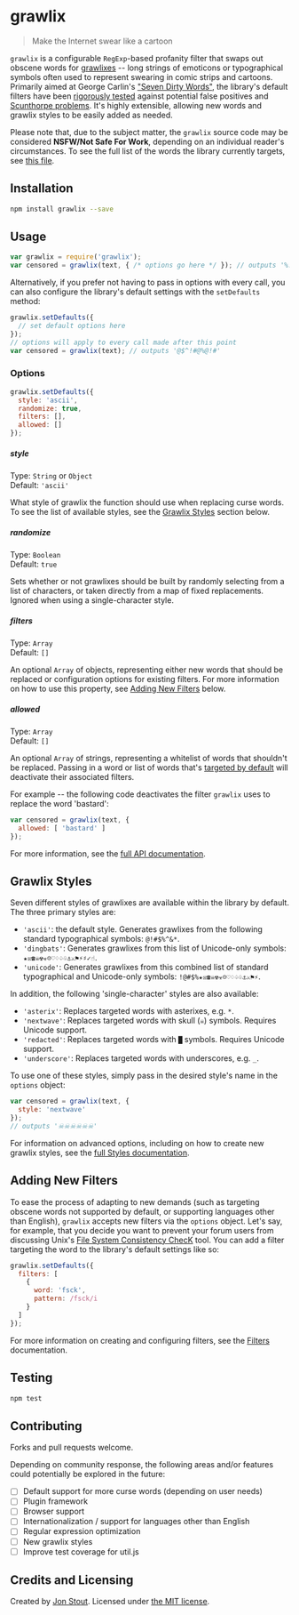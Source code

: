 grawlix
=======
> Make the Internet swear like a cartoon

`grawlix` is a configurable `RegExp`-based profanity filter that swaps out obscene words for [grawlixes](https://en.wiktionary.org/wiki/grawlix) -- long strings of emoticons or typographical symbols often used to represent swearing in comic strips and cartoons. Primarily aimed at George Carlin's ["Seven Dirty Words"](https://en.wikipedia.org/wiki/Seven_dirty_words), the library's default filters have been [rigorously tested](https://github.com/tinwatchman/grawlix/blob/master/spec/filter-spec.js#L348) against potential false positives and [Scunthorpe problems](https://en.wikipedia.org/wiki/Scunthorpe_problem). It's highly extensible, allowing new words and grawlix styles to be easily added as needed.

Please note that, due to the subject matter, the `grawlix` source code may be considered **NSFW/Not Safe For Work**, depending on an individual reader's circumstances. To see the full list of the words the library currently targets, see [this file](https://github.com/tinwatchman/grawlix/blob/master/WORDS.json).

## Installation

```sh
npm install grawlix --save
```

## Usage

```javascript
var grawlix = require('grawlix');
var censored = grawlix(text, { /* options go here */ }); // outputs '%!@*'
```

Alternatively, if you prefer not having to pass in options with every call, you can also configure the library's default settings with the `setDefaults` method:

```javascript
grawlix.setDefaults({
  // set default options here
});
// options will apply to every call made after this point
var censored = grawlix(text); // outputs '@$^!#@%@!#'
```

### Options

```javascript
grawlix.setDefaults({
  style: 'ascii',
  randomize: true,
  filters: [],
  allowed: []
});
```

##### style

Type: `String` or `Object`<br>
Default: `'ascii'`

What style of grawlix the function should use when replacing curse words. To see the list of available styles, see the [Grawlix Styles](#styles) section below.

##### randomize

Type: `Boolean`<br>
Default: `true`

Sets whether or not grawlixes should be built by randomly selecting from a list of characters, or taken directly from a map of fixed replacements. Ignored when using a single-character style.

##### filters

Type: `Array`<br>
Default: `[]`

An optional `Array` of objects, representing either new words that should be replaced or configuration options for existing filters. For more information on how to use this property, see [Adding New Filters](#adding_new_filters) below.

##### allowed

Type: `Array`<br>
Default: `[]`

An optional `Array` of strings, representing a whitelist of words that shouldn't be replaced. Passing in a word or list of words that's [targeted by default](https://github.com/tinwatchman/grawlix/blob/master/WORDS.json) will deactivate their associated filters.

For example -- the following code deactivates the filter `grawlix` uses to replace the word 'bastard':

```javascript
var censored = grawlix(text, {
  allowed: [ 'bastard' ]
});
```

For more information, see the [full API documentation](https://github.com/tinwatchman/grawlix/blob/master/docs/API.md).

<a name="styles"></a>

## Grawlix Styles

Seven different styles of grawlixes are available within the library by default. The three primary styles are:

+ `'ascii'`: the default style. Generates grawlixes from the following standard typographical symbols: `@!#$%^&*`.
+ `'dingbats'`: Generates grawlixes from this list of Unicode-only symbols: `★☒☎☠☢☣☹♡♢♤♧⚓⚔⚑⚡♯✓☝`.
+ `'unicode'`: Generates grawlixes from this combined list of standard typographical and Unicode-only symbols: `!@#$%★☒☎☠☢☣☹♡♢♤♧⚓⚔⚑⚡`.

In addition, the following 'single-character' styles are also available:

+ `'asterix'`: Replaces targeted words with asterixes, e.g. `*`.
+ `'nextwave'`: Replaces targeted words with skull (`☠`) symbols. Requires Unicode support.
+ `'redacted'`: Replaces targeted words with `█` symbols. Requires Unicode support.
+ `'underscore'`: Replaces targeted words with underscores, e.g. `_`.

To use one of these styles, simply pass in the desired style's name in the `options` object:

```javascript
var censored = grawlix(text, {
  style: 'nextwave'
});
// outputs '☠☠☠☠☠☠'
```

For information on advanced options, including on how to create new grawlix styles, see the [full Styles documentation](https://github.com/tinwatchman/grawlix/blob/master/docs/STYLES.md).

<a name="adding_new_filters"></a>

## Adding New Filters

To ease the process of adapting to new demands (such as targeting obscene words not supported by default, or supporting languages other than English), `grawlix` accepts new filters via the `options` object. Let's say, for example, that you decide you want to prevent your forum users from discussing Unix's [File System Consistency ChecK](https://en.wikipedia.org/wiki/Fsck) tool. You can add a filter targeting the word to the library's default settings like so:

```javascript
grawlix.setDefaults({
  filters: [
    {
      word: 'fsck',
      pattern: /fsck/i
    }
  ]
});
```

For more information on creating and configuring filters, see the [Filters](https://github.com/tinwatchman/grawlix/blob/master/docs/FILTERS.md) documentation.

## Testing

```sh
npm test
```

## Contributing

Forks and pull requests welcome.

Depending on community response, the following areas and/or features could potentially be explored in the future:

- [ ] Default support for more curse words (depending on user needs)
- [ ] Plugin framework
- [ ] Browser support
- [ ] Internationalization / support for languages other than English
- [ ] Regular expression optimization
- [ ] New grawlix styles
- [ ] Improve test coverage for util.js

## Credits and Licensing

Created by [Jon Stout](http://www.jonstout.net). Licensed under [the MIT license](http://opensource.org/licenses/MIT).
